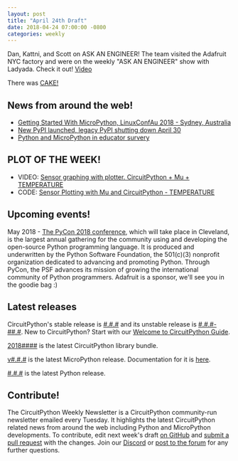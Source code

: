 ```yaml
---
layout: post
title: "April 24th Draft"
date: 2018-04-24 07:00:00 -0800
categories: weekly
---
```


Dan, Kattni, and Scott on ASK AN ENGINEER! The team visited the Adafruit NYC factory and were on the weekly "ASK AN ENGINEER" show with Ladyada. Check it out! [Video](https://youtu.be/3kxSh7OX8jg)

There was [CAKE!](https://www.flickr.com/search/?sort=date-taken-desc&safe_search=1&tags=blinkacake&user_id=35434449%40N08&view_all=1)

## News from around the web!
* [Getting Started With MicroPython, LinuxConfAu 2018 - Sydney, Australia](https://youtu.be/5mAmzaZuorA)
* [New PyPI launched, legacy PyPI shutting down April 30](https://pythoninsider.blogspot.com/2018/04/new-pypi-launched-legacy-pypi-shutting.html)
* [Python and MicroPython in educator survery](https://blog.adafruit.com/2018/04/19/sparkfun-k-12-survey-results-sparkfunedu/)

## PLOT OF THE WEEK!
* VIDEO: [Sensor graphing with plotter. CircuitPython + Mu + TEMPERATURE](https://youtu.be/SxlxN0bL0wI)
* CODE: [Sensor Plotting with Mu and CircuitPython - TEMPERATURE](https://github.com/adafruit/Adafruit_Learning_System_Guides/blob/master/Sensor_Plotting_With_Mu_CircuitPython/temperature.py)

## Upcoming events!
May 2018 - [The PyCon 2018 conference](https://us.pycon.org/2018/about/), which will take place in Cleveland, is the largest annual gathering for the community using and developing the open-source Python programming language. It is produced and underwritten by the Python Software Foundation, the 501(c)(3) nonprofit organization dedicated to advancing and promoting Python. Through PyCon, the PSF advances its mission of growing the international community of Python programmers. Adafruit is a sponsor, we'll see you in the goodie bag :)

## Latest releases

CircuitPython's stable release is [#.#.#](https://github.com/adafruit/circuitpython/releases/latest) and its unstable release is [#.#.#-##.#](https://github.com/adafruit/circuitpython/releases). New to CircuitPython? Start with our [Welcome to CircuitPython Guide](https://learn.adafruit.com/welcome-to-circuitpython).

[2018####](https://github.com/adafruit/Adafruit_CircuitPython_Bundle/releases/latest) is the latest CircuitPython library bundle.

[v#.#.#](https://micropython.org/download) is the latest MicroPython release. Documentation for it is [here](http://docs.micropython.org/en/latest/pyboard/).

[#.#.#](https://www.python.org/downloads/) is the latest Python release.

## Contribute!

The CircuitPython Weekly Newsletter is a CircuitPython community-run newsletter emailed every Tuesday. It highlights the latest CircuitPython related news from around the web including Python and MicroPython developments. To contribute, edit next week's draft [on GitHub](https://github.com/adafruit/circuitpython-weekly-newsletter/tree/gh-pages/_drafts) and [submit a pull request](https://help.github.com/articles/editing-files-in-your-repository/) with the changes. Join our [Discord](https://adafru.it/discord) or [post to the forum](https://forums.adafruit.com/viewforum.php?f=60) for any further questions.
